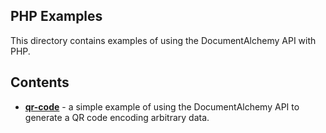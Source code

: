 ## PHP Examples

This directory contains examples of using the DocumentAlchemy API with PHP.

## Contents

 * **[qr-code](./qr_code)** - a simple example of using the DocumentAlchemy API
   to generate a QR code encoding arbitrary data.
